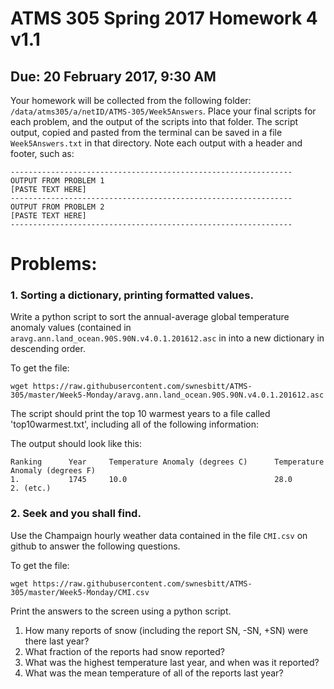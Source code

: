 # ATMS 305 Spring 2017 Homework 4  v1.1
## Due: 20 February 2017, 9:30 AM
Your homework will be collected from the following folder: `/data/atms305/a/netID/ATMS-305/Week5Answers`.  Place your final scripts for each problem, and the output of the scripts into that folder.  The script output, copied and pasted from the terminal can be saved in a file `Week5Answers.txt` in that directory.  Note each output with a header and footer, such as:
```
---------------------------------------------------------------
OUTPUT FROM PROBLEM 1
[PASTE TEXT HERE]
---------------------------------------------------------------
OUTPUT FROM PROBLEM 2
[PASTE TEXT HERE]
---------------------------------------------------------------
```
# Problems:

### 1. Sorting a dictionary, printing formatted values.

Write a python script to sort the annual-average global temperature anomaly values (contained in `aravg.ann.land_ocean.90S.90N.v4.0.1.201612.asc` in into a new dictionary in descending order.

To get the file:
```
wget https://raw.githubusercontent.com/swnesbitt/ATMS-305/master/Week5-Monday/aravg.ann.land_ocean.90S.90N.v4.0.1.201612.asc
```

The script should print the top 10 warmest years to a file called 'top10warmest.txt', including all of the following information:

The output should look like this:
```
Ranking      Year     Temperature Anomaly (degrees C)      Temperature Anomaly (degrees F)
1.           1745     10.0                                 28.0
2. (etc.)
```

### 2. Seek and you shall find.

Use the Champaign hourly weather data contained in the file `CMI.csv` on github to answer the following questions.

To get the file:
```
wget https://raw.githubusercontent.com/swnesbitt/ATMS-305/master/Week5-Monday/CMI.csv
```

Print the answers to the screen using a python script.

1. How many reports of snow (including the report SN, -SN, +SN) were there last year?
1. What fraction of the reports had snow reported?
1. What was the highest temperature last year, and when was it reported?
1. What was the mean temperature of all of the reports last year?
